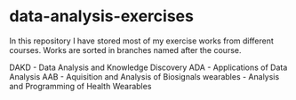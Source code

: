# data-analysis-exercises

In this repository I have stored most of my exercise works from different courses.
Works are sorted in branches named after the course.

DAKD - Data Analysis and Knowledge Discovery
ADA - Applications of Data Analysis
AAB - Aquisition and Analysis of Biosignals
wearables - Analysis and Programming of Health Wearables
